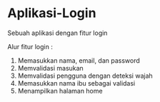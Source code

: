 # Aplikasi-Login
Sebuah aplikasi dengan fitur login

Alur fitur login :
1. Memasukkan nama, email, dan password
2. Memvalidasi masukan
3. Memvalidasi pengguna dengan deteksi wajah
4. Memasukkan nama ibu sebagai validasi
5. Menampilkan halaman home
